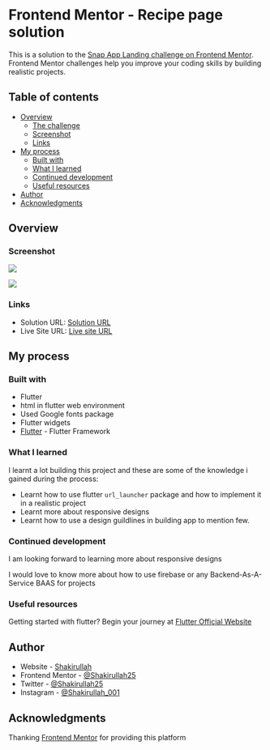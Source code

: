 # Frontend Mentor - Recipe page solution

This is a solution to the [Snap App Landing challenge on Frontend Mentor](https://www.frontendmentor.io/challenges/intro-section-with-dropdown-navigation-ryaPetHE5). Frontend Mentor challenges help you improve your coding skills by building realistic projects. 

## Table of contents

- [Overview](#overview)
  - [The challenge](#the-challenge)
  - [Screenshot](#screenshot)
  - [Links](#links)
- [My process](#my-process)
  - [Built with](#built-with)
  - [What I learned](#what-i-learned)
  - [Continued development](#continued-development)
  - [Useful resources](#useful-resources)
- [Author](#author)
- [Acknowledgments](#acknowledgments)

## Overview

### Screenshot

![](./lib/asset/image/Screenshot%20(205).png)

![](./lib/asset/image/Screenshot%20(206).png)

### Links

- Solution URL: [Solution URL](https://github.com/Shakirullah25/snap-app-landing-page)
- Live Site URL: [Live site URL]()

## My process

### Built with

- Flutter
- html in flutter web environment
- Used Google fonts package
- Flutter widgets
- [Flutter](https://flutter.dev/) - Flutter Framework

### What I learned

I learnt a lot building this project and these are some of the knowledge i gained during the process:

- Learnt how to use flutter `url_launcher` package and how to implement it in a realistic project
- Learnt more about responsive designs
- Learnt how to use a design guildlines in building app to mention few.

### Continued development

I am looking forward to learning more about responsive designs 

I would love to know more about how to use firebase or any Backend-As-A-Service BAAS for projects

### Useful resources

Getting started with flutter? Begin your journey at [Flutter Official Website](https://flutter.dev/)

## Author

- Website - [Shakirullah](https://social-media-profile-3d28d.web.app)
- Frontend Mentor - [@Shakirullah25](https://www.frontendmentor.io/profile/@Shakirullah25)
- Twitter - [@Shakirullah25](https://x.com/Shakirullah25?t=pt3PNo8P7PSy3RaDbzCRHQ&s=09)
- Instagram - [@Shakirullah_001](https://www.instagram.com/shakirullah_001/profilecard/?igsh=MXBpcW9qeGFvcjVvaQ==)

## Acknowledgments

Thanking [Frontend Mentor](https://www.frontendmentor.io/challenges/recipe-page-KiTsR8QQKm) for providing this platform 



